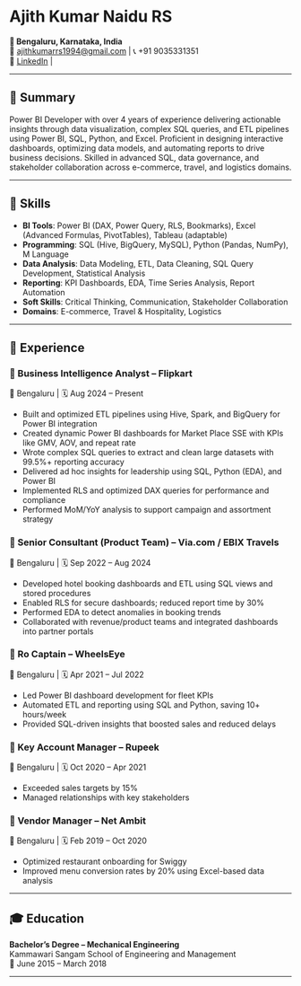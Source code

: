 # Ajith Kumar Naidu RS

**📍 Bengaluru, Karnataka, India**  
📧 ajithkumarrs1994@gmail.com | 📞 +91 9035331351  
🔗 [LinkedIn](https://linkedin.com/in/ajith-kumar-naidu-rs-0467181a9) | 

---

## 🔹 Summary

Power BI Developer with over 4 years of experience delivering actionable insights through data visualization, complex SQL queries, and ETL pipelines using Power BI, SQL, Python, and Excel. Proficient in designing interactive dashboards, optimizing data models, and automating reports to drive business decisions. Skilled in advanced SQL, data governance, and stakeholder collaboration across e-commerce, travel, and logistics domains.

---

## 🔹 Skills

- **BI Tools**: Power BI (DAX, Power Query, RLS, Bookmarks), Excel (Advanced Formulas, PivotTables), Tableau (adaptable)  
- **Programming**: SQL (Hive, BigQuery, MySQL), Python (Pandas, NumPy), M Language  
- **Data Analysis**: Data Modeling, ETL, Data Cleaning, SQL Query Development, Statistical Analysis  
- **Reporting**: KPI Dashboards, EDA, Time Series Analysis, Report Automation  
- **Soft Skills**: Critical Thinking, Communication, Stakeholder Collaboration  
- **Domains**: E-commerce, Travel & Hospitality, Logistics

---

## 🔹 Experience

### 💼 Business Intelligence Analyst – Flipkart  
📍 Bengaluru | 🗓️ Aug 2024 – Present  
- Built and optimized ETL pipelines using Hive, Spark, and BigQuery for Power BI integration  
- Created dynamic Power BI dashboards for Market Place SSE with KPIs like GMV, AOV, and repeat rate  
- Wrote complex SQL queries to extract and clean large datasets with 99.5%+ reporting accuracy  
- Delivered ad hoc insights for leadership using SQL, Python (EDA), and Power BI  
- Implemented RLS and optimized DAX queries for performance and compliance  
- Performed MoM/YoY analysis to support campaign and assortment strategy

### 💼 Senior Consultant (Product Team) – Via.com / EBIX Travels  
📍 Bengaluru | 🗓️ Sep 2022 – Aug 2024  
- Developed hotel booking dashboards and ETL using SQL views and stored procedures  
- Enabled RLS for secure dashboards; reduced report time by 30%  
- Performed EDA to detect anomalies in booking trends  
- Collaborated with revenue/product teams and integrated dashboards into partner portals

### 💼 Ro Captain – WheelsEye  
📍 Bengaluru | 🗓️ Apr 2021 – Jul 2022  
- Led Power BI dashboard development for fleet KPIs  
- Automated ETL and reporting using SQL and Python, saving 10+ hours/week  
- Provided SQL-driven insights that boosted sales and reduced delays  

### 💼 Key Account Manager – Rupeek  
📍 Bengaluru | 🗓️ Oct 2020 – Apr 2021  
- Exceeded sales targets by 15%  
- Managed relationships with key stakeholders  

### 💼 Vendor Manager – Net Ambit  
📍 Bengaluru | 🗓️ Feb 2019 – Oct 2020  
- Optimized restaurant onboarding for Swiggy  
- Improved menu conversion rates by 20% using Excel-based data analysis  

---

## 🎓 Education

**Bachelor’s Degree – Mechanical Engineering**  
Kammawari Sangam School of Engineering and Management  
📅 June 2015 – March 2018

---


